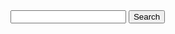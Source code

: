 <input type="text" id="xPath" name="xPath"/>
<button id="Search">Search</button>
<div id="results"></div>
<script type="text/javascript" src="scripts/search.js"/>
